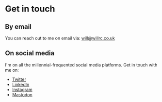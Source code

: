 # Get in touch
## By email
You can reach out to me on email via: [will@willrc.co.uk](mailto:will@willrc.co.uk)
## On social media
I'm on all the millennial-frequented social media platforms. Get in touch with me on:
- [Twitter](https://twitter.com/willranjhill)
- [LinkedIn](https://www.linkedin.com/in/willranjanchurchill)
- [Instagram](https://instagram.com/willranjhill)
- [Mastodon](https://fosstodon.org/@willrc)